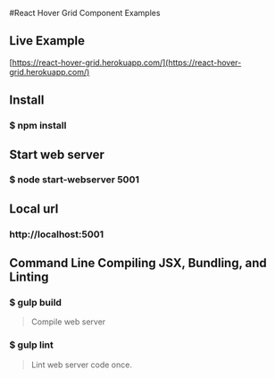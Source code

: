 #React Hover Grid Component Examples

## Live Example
[https://react-hover-grid.herokuapp.com/](https://react-hover-grid.herokuapp.com/)


## Install
### $ npm install


## Start web server
### $ node start-webserver 5001


## Local url
### http://localhost:5001



## Command Line Compiling JSX, Bundling, and Linting

### $ gulp build
>Compile web server

### $ gulp lint
>Lint web server code once.

